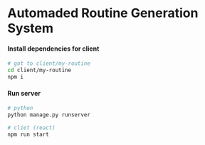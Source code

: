 # Automaded Routine Generation System

#### Install dependencies for client

```bash
# got to client/my-routine
cd client/my-routine
npm i
```

#### Run server
```bash
# python
python manage.py runserver

# cliet (react)
npm run start
```
